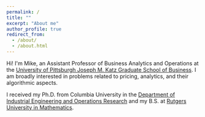 ```yaml
---
permalink: /
title: ""
excerpt: "About me"
author_profile: true
redirect_from: 
  - /about/
  - /about.html
---
```


Hi! I'm Mike, an Assistant Professor of Business Analytics and Operations at the [University of Pittsburgh Joseph M. Katz Graduate School of Business](https://www.katz.business.pitt.edu/). I am broadly interested in problems related to pricing, analytics, and their algorithmic aspects.

I received my Ph.D. from Columbia University in the [Department of Industrial Engineering and Operations Research](https://ieor.columbia.edu/) and my B.S. at [Rutgers University in Mathematics](https://www.math.rutgers.edu/).

